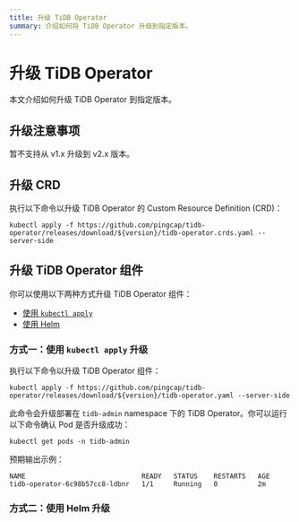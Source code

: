 ```yaml
---
title: 升级 TiDB Operator
summary: 介绍如何将 TiDB Operator 升级到指定版本。
---
```


# 升级 TiDB Operator

本文介绍如何升级 TiDB Operator 到指定版本。

## 升级注意事项

暂不支持从 v1.x 升级到 v2.x 版本。

## 升级 CRD

执行以下命令以升级 TiDB Operator 的 Custom Resource Definition (CRD)：

```shell
kubectl apply -f https://github.com/pingcap/tidb-operator/releases/download/${version}/tidb-operator.crds.yaml --server-side
```

## 升级 TiDB Operator 组件

你可以使用以下两种方式升级 TiDB Operator 组件：

* [使用 `kubectl apply`](#方式一使用-kubectl-apply-升级)
* [使用 Helm](#方式二使用-helm-升级)

### 方式一：使用 `kubectl apply` 升级

执行以下命令以升级 TiDB Operator 组件：

```shell
kubectl apply -f https://github.com/pingcap/tidb-operator/releases/download/${version}/tidb-operator.yaml --server-side
```

此命令会升级部署在 `tidb-admin` namespace 下的 TiDB Operator。你可以运行以下命令确认 Pod 是否升级成功：

```shell
kubectl get pods -n tidb-admin
```

预期输出示例：

```shell
NAME                             READY   STATUS    RESTARTS   AGE
tidb-operator-6c98b57cc8-ldbnr   1/1     Running   0          2m
```

### 方式二：使用 Helm 升级

<!-- TODO -->

